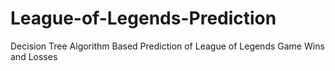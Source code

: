 # League-of-Legends-Prediction
Decision Tree Algorithm Based Prediction of League of Legends Game Wins and Losses
